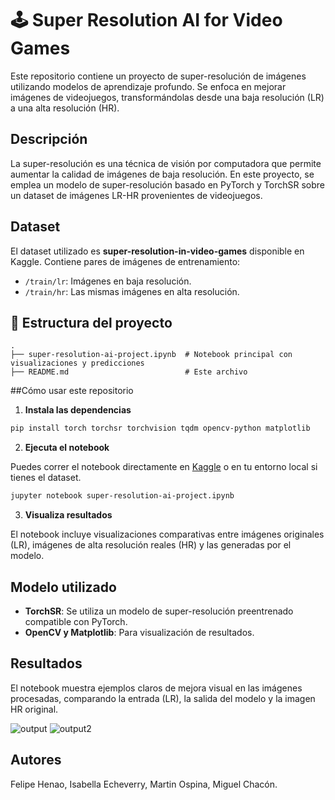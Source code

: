 # 🕹️ Super Resolution AI for Video Games

Este repositorio contiene un proyecto de super-resolución de imágenes utilizando modelos de aprendizaje profundo. Se enfoca en mejorar imágenes de videojuegos, transformándolas desde una baja resolución (LR) a una alta resolución (HR).

## Descripción

La super-resolución es una técnica de visión por computadora que permite aumentar la calidad de imágenes de baja resolución. En este proyecto, se emplea un modelo de super-resolución basado en PyTorch y TorchSR sobre un dataset de imágenes LR-HR provenientes de videojuegos.

## Dataset

El dataset utilizado es **super-resolution-in-video-games** disponible en Kaggle. Contiene pares de imágenes de entrenamiento:

- `/train/lr`: Imágenes en baja resolución.
- `/train/hr`: Las mismas imágenes en alta resolución.

## 📂 Estructura del proyecto

```
.
├── super-resolution-ai-project.ipynb  # Notebook principal con visualizaciones y predicciones
├── README.md                          # Este archivo
```

##Cómo usar este repositorio

1. **Instala las dependencias**

```bash
pip install torch torchsr torchvision tqdm opencv-python matplotlib
```

2. **Ejecuta el notebook**

Puedes correr el notebook directamente en [Kaggle](https://www.kaggle.com/) o en tu entorno local si tienes el dataset.

```bash
jupyter notebook super-resolution-ai-project.ipynb
```

3. **Visualiza resultados**

El notebook incluye visualizaciones comparativas entre imágenes originales (LR), imágenes de alta resolución reales (HR) y las generadas por el modelo.

## Modelo utilizado

- **TorchSR**: Se utiliza un modelo de super-resolución preentrenado compatible con PyTorch.
- **OpenCV y Matplotlib**: Para visualización de resultados.

## Resultados

El notebook muestra ejemplos claros de mejora visual en las imágenes procesadas, comparando la entrada (LR), la salida del modelo y la imagen HR original.

![output](https://github.com/user-attachments/assets/7ed3c66e-170d-4aea-8fed-9e80a321f6cb)
![output2](https://github.com/user-attachments/assets/a473849e-9b55-445f-9585-bee780521849)


## Autores

Felipe Henao, Isabella Echeverry, Martin Ospina, Miguel Chacón.
